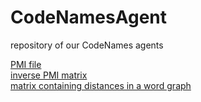 # CodeNamesAgent
repository of our CodeNames agents

[PMI file](https://drive.google.com/file/d/1UrW5jk8eRyzTHa0JxfoBfiEFJikZ_Owk/view?usp=sharing)  
[inverse PMI matrix](https://drive.google.com/file/d/1G-8nsspDNBay3Kv2cZJGHuULmCUATmAB/view?usp=sharing)  
[matrix containing distances in a word graph](https://drive.google.com/file/d/1EXtQYNe5JOIvV6WWeB_vHwZSWlT5_059/view?usp=sharing)
